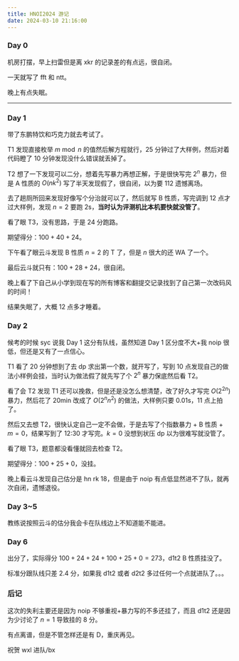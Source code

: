 ```yaml
---
title: HNOI2024 游记
date: 2024-03-10 21:16:00
---
```


### Day 0

机房打摆，早上扫雷但是离 xkr 的记录差的有点远，很自闭。

一天就写了 fft 和 ntt。

晚上有点失眠。

---

### Day 1

带了东鹏特饮和巧克力就去考试了。

T1 发现直接枚举 $m\bmod n$ 的值然后解方程就行，25 分钟过了大样例，然后对着代码瞪了 10 分钟发现没什么错误就丢掉了。

T2 想了一下发现可以二分，想着先写暴力再想正解，于是很快写完 $2^n$ 暴力，但是 A 性质的 $O(nk^2)$ 写了半天发现假了，很自闭，以为要 112 遗憾离场。

去了趟厕所回来发现好像写个分治就可以了，然后就写 B 性质，写完调到 12 点才过大样例，发现 $n=2$ 要跑 2s，**当时认为评测机比本机要快就没管了**。

看了眼 T3，没有思路，于是 24 分跑路。

期望得分：$100+40+24$。

下午看了眼云斗发现 B 性质 $n=2$ 的 T 了，但是 $n$ 很大的还 WA 了一个。

最后云斗就只有：$100+28+24$，很自闭。

晚上看了下自己从小学到现在写的所有博客和翻提交记录找到了自己第一次改码风的时间！

结果失眠了，大概 12 点多才睡着。

### Day 2

候考的时候 syc 说我 Day 1 这分有队线，虽然知道 Day 1 区分度不大+我 noip 很低，但还是又有了一点信心。

T1 看了 20 分钟想到了去 dp 求出第一个数，就开写了，写到 10 点发现自己的做法小样例会挂，当时认为做法假了就先写了个 $2^n$ 暴力保底然后看 T2。

看了会 T2 发现 T1 还可以挽救，但是还是没怎么想清楚，改了好久才写完 $O(2^{2n})$ 暴力，然后花了 20min 改成了 $O(2^{n}n^2)$ 的做法，大样例只要 0.01s，11 点上拍了。

然后又去想 T2，很快认定自己一定不会做，于是去写了个指数暴力 + B 性质 + $m=0$，结果写到了 12:30 才写完。$k=0$ 没想到状压 dp 以为很难写就没管了。

看了眼 T3，题意都没看懂就回去检查 T2。

期望得分：$100+25+0$，没挂。

晚上看云斗发现自己估分是 hn rk 18，但是由于 noip 有点低显然进不了队，就再次自闭，遗憾退役。

### Day 3~5

教练说按照云斗的估分我会卡在队线边上不知道能不能进。

### Day 6

出分了，实际得分 $100+24+24+100+25+0=273$，d1t2 B 性质挂没了。

标准分跟队线只差 2.4 分，如果我 d1t2 或者 d2t2 多过任何一个点就进队了。。。

### 后记

这次的失利主要还是因为 noip 不够重视+暴力写的不多还挂了，而且 d1t2 还是因为少讨论了 $n=1$ 导致挂的 8 分。

有点离谱，但是不管怎样还是有 D，重庆再见。

祝贺 wxl 进队/bx